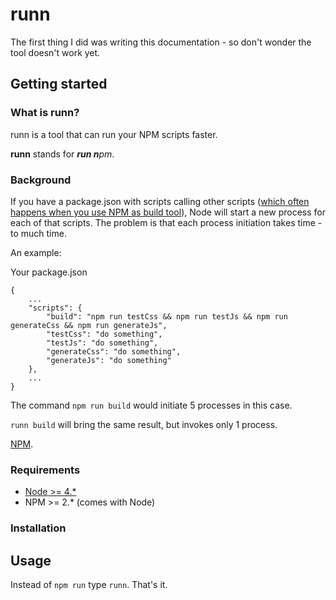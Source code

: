# runn

The first thing I did was writing this documentation - so don't wonder the tool doesn't work yet.

## Getting started

### What is runn?

runn is a tool that can run your NPM scripts faster.

**runn** stands for _**run n**pm_.

### Background

If you have a package.json with scripts calling other scripts ([which often happens when you use NPM as build tool](http://blog.keithcirkel.co.uk/how-to-use-npm-as-a-build-tool/)), Node will start a new process for each of that scripts.
The problem is that each process initiation takes time - to much time.
 
An example:

Your package.json

    {
        ...
        "scripts": {
            "build": "npm run testCss && npm run testJs && npm run generateCss && npm run generateJs",
            "testCss": "do something",
            "testJs": "do something",
            "generateCss": "do something",
            "generateJs": "do something"
        },
        ...
    }

The command `npm run build` would initiate 5 processes in this case.

`runn build` will bring the same result, but invokes only 1 process. 

[NPM](https://www.npmjs.com/).

### Requirements

* [Node >= 4.*](https://nodejs.org)
* NPM >= 2.* (comes with Node)

### Installation

## Usage

Instead of `npm run` type `runn`. That's it.